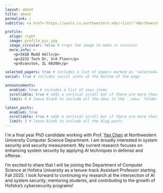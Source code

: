 ```yaml
---
layout: about
title: about
permalink: /
subtitle: <a href='https://users.cs.northwestern.edu/~list/'>Northwestern Lab for Internet and Security Technology (LIST)</a>

profile:
  align: right
  image: profile_pic.jpg
  image_circular: false # crops the image to make it circular
  more_info: >
    <p>3410 Mudd Hall</p>
    <p>2233 Tech Dr, 3rd Floor</p>
    <p>Evanston, IL 60208</p>

selected_papers: true # includes a list of papers marked as "selected={true}"
social: true # includes social icons at the bottom of the page

announcements:
  enabled: true # includes a list of news items
  scrollable: true # adds a vertical scroll bar if there are more than 3 news items
  limit: 5 # leave blank to include all the news in the `_news` folder

latest_posts:
  enabled: true
  scrollable: true # adds a vertical scroll bar if there are more than 3 new posts items
  limit: 3 # leave blank to include all the blog posts
---
```


I'm a final year PhD candidate working with Prof. [Yan Chen](https://users.cs.northwestern.edu/~ychen/) at Northwestern University Computer Science Department. I am broadly interested in system security and security measurement. My current research focuses on enhancing system security by applying AI techniques in defense and offense.

I’m excited to share that I will be joining the Department of Computer Science at Hofstra University as a tenure-track Assistant Professor starting Fall 2025. I look forward to continuing my research at the intersection of AI and system security, mentoring students, and contributing to the growth of Hofstra’s cybersecurity programs!
